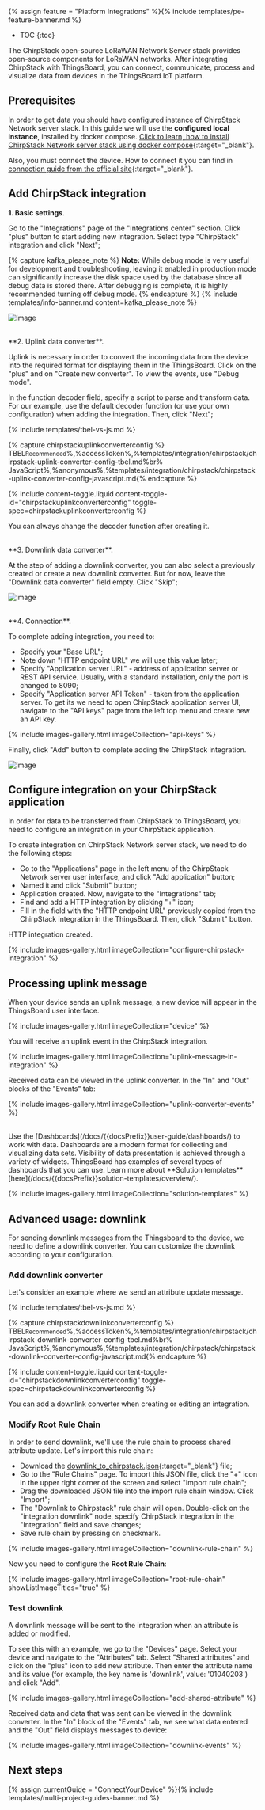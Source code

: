 {% assign feature = "Platform Integrations" %}{% include templates/pe-feature-banner.md %}

* TOC 
{:toc}

The ChirpStack open-source LoRaWAN Network Server stack provides open-source components for LoRaWAN networks. After integrating ChirpStack with ThingsBoard, you can connect, communicate, process and visualize data from devices in the ThingsBoard IoT platform.

## Prerequisites

In order to get data you should have configured instance of ChirpStack Network server stack. In this guide we will use the **configured local instance**, installed by docker compose.
[Click to learn, how to install ChirpStack Network server stack using docker compose](https://www.chirpstack.io/project/guides/docker-compose/){:target="_blank"}.

Also, you must connect the device. How to connect it you can find in [connection guide from the official site](https://www.chirpstack.io/project/guides/connect-device/){:target="_blank"}.

## Add ChirpStack integration

**1. Basic settings**.

Go to the "Integrations" page of the "Integrations center" section. Click "plus" button to start adding new integration. Select type "ChirpStack" integration and click "Next";

{% capture kafka_please_note %}
**Note:** While debug mode is very useful for development and troubleshooting, leaving it enabled in production mode can significantly increase the disk space used by the database since all debug data is stored there. After debugging is complete, it is highly recommended turning off debug mode.
{% endcapture %}
{% include templates/info-banner.md content=kafka_please_note %}

![image](https://img.thingsboard.io/user-guide/integrations/chirpstack/chirpstack-integration-setup-1-pe.png)

<br>
**2. Uplink data converter**. 

Uplink is necessary in order to convert the incoming data from the device into the required format for displaying them in the ThingsBoard.
Click on the "plus" and on "Create new converter". To view the events, use "Debug mode".

In the function decoder field, specify a script to parse and transform data. For our example, use the default decoder function (or use your own configuration) when adding the integration. Then, click "Next";

{% include templates/tbel-vs-js.md %}

{% capture chirpstackuplinkconverterconfig %}
TBEL<small>Recommended</small>%,%accessToken%,%templates/integration/chirpstack/chirpstack-uplink-converter-config-tbel.md%br%
JavaScript<small></small>%,%anonymous%,%templates/integration/chirpstack/chirpstack-uplink-converter-config-javascript.md{% endcapture %}

{% include content-toggle.liquid content-toggle-id="chirpstackuplinkconverterconfig" toggle-spec=chirpstackuplinkconverterconfig %}

You can always change the decoder function after creating it.

<br>
**3. Downlink data converter**.

At the step of adding a downlink converter, you can also select a previously created or create a new downlink converter. But for now, leave the "Downlink data converter" field empty. Click "Skip";

![image](https://img.thingsboard.io/user-guide/integrations/chirpstack/chirpstack-integration-setup-3-pe.png)

<br>
**4. Connection**.

To complete adding integration, you need to:

- Specify your "Base URL";
- Note down "HTTP endpoint URL" we will use this value later;
- Specify "Application server URL" - address of application server or REST API service. Usually, with a standard installation, only the port is changed to 8090;
- Specify "Application server API Token" - taken from the application server. To get its we need to open ChirpStack application server UI, navigate to the "API keys" page from the left top menu and create new an API key.  

{% include images-gallery.html imageCollection="api-keys" %}

Finally, click "Add" button to complete adding the ChirpStack integration.

![image](https://img.thingsboard.io/user-guide/integrations/chirpstack/chirpstack-integration-setup-4-pe.png)

## Configure integration on your ChirpStack application

In order for data to be transferred from ChirpStack to ThingsBoard, you need to configure an integration in your ChirpStack application.

To create integration on ChirpStack Network server stack, we need to do the following steps:

- Go to the "Applications" page in the left menu of the ChirpStack Network server user interface, and click "Add application" button;
- Named it and click "Submit" button;
- Application created. Now, navigate to the "Integrations" tab;
- Find and add a HTTP integration by clicking "+" icon;
- Fill in the field with the "HTTP endpoint URL" previously copied from the ChirpStack integration in the ThingsBoard. Then, click "Submit" button.

HTTP integration created.

{% include images-gallery.html imageCollection="configure-chirpstack-integration" %}

## Processing uplink message

When your device sends an uplink message, a new device will appear in the ThingsBoard user interface.

{% include images-gallery.html imageCollection="device" %}

You will receive an uplink event in the ChirpStack integration.

{% include images-gallery.html imageCollection="uplink-message-in-integration" %}

Received data can be viewed in the uplink converter. In the "In" and "Out" blocks of the "Events" tab:

{% include images-gallery.html imageCollection="uplink-converter-events" %}

<br>
Use the [Dashboards](/docs/{{docsPrefix}}user-guide/dashboards/) to work with data. Dashboards are a modern format for collecting and visualizing data sets. Visibility of data presentation is achieved through a variety of widgets.  
ThingsBoard has examples of several types of dashboards that you can use. Learn more about **Solution templates** [here](/docs/{{docsPrefix}}solution-templates/overview/).

{% include images-gallery.html imageCollection="solution-templates" %}

## Advanced usage: downlink

For sending downlink messages from the Thingsboard to the device, we need to define a downlink converter. You can customize the downlink according to your configuration.  

### Add downlink converter

Let's consider an example where we send an attribute update message. 

{% include templates/tbel-vs-js.md %}

{% capture chirpstackdownlinkconverterconfig %}
TBEL<small>Recommended</small>%,%accessToken%,%templates/integration/chirpstack/chirpstack-downlink-converter-config-tbel.md%br%
JavaScript<small></small>%,%anonymous%,%templates/integration/chirpstack/chirpstack-downlink-converter-config-javascript.md{% endcapture %}

{% include content-toggle.liquid content-toggle-id="chirpstackdownlinkconverterconfig" toggle-spec=chirpstackdownlinkconverterconfig %}

You can add a downlink converter when creating or editing an integration.

### Modify Root Rule Chain

In order to send downlink, we'll use the rule chain to process shared attribute update. Let's import this rule chain:

- Download the [downlink_to_chirpstack.json](/docs/user-guide/integrations/resources/downlink_to_chirpstack.json){:target="_blank"} file;
- Go to the "Rule Chains" page. To import this JSON file, click the "+" icon in the upper right corner of the screen and select "Import rule chain";
- Drag the downloaded JSON file into the import rule chain window. Click "Import";
- The "Downlink to Chirpstack" rule chain will open. Double-click on the "integration downlink" node, specify ChirpStack integration in the "Integration" field and save changes;
- Save rule chain by pressing on checkmark.

{% include images-gallery.html imageCollection="downlink-rule-chain" %}

Now you need to configure the **Root Rule Chain**:

{% include images-gallery.html imageCollection="root-rule-chain" showListImageTitles="true" %}

### Test downlink

A downlink message will be sent to the integration when an attribute is added or modified.

To see this with an example, we go to the "Devices" page. Select your device and navigate to the "Attributes" tab. 
Select "Shared attributes" and click on the "plus" icon to add new attribute. Then enter the attribute name and its value (for example, the key name is 'downlink', value: '01040203') and click "Add".

{% include images-gallery.html imageCollection="add-shared-attribute" %}

Received data and data that was sent can be viewed in the downlink converter. In the "In" block of the "Events" tab, we see what data entered and the "Out" field displays messages to device:

{% include images-gallery.html imageCollection="downlink-events" %}

## Next steps

{% assign currentGuide = "ConnectYourDevice" %}{% include templates/multi-project-guides-banner.md %}